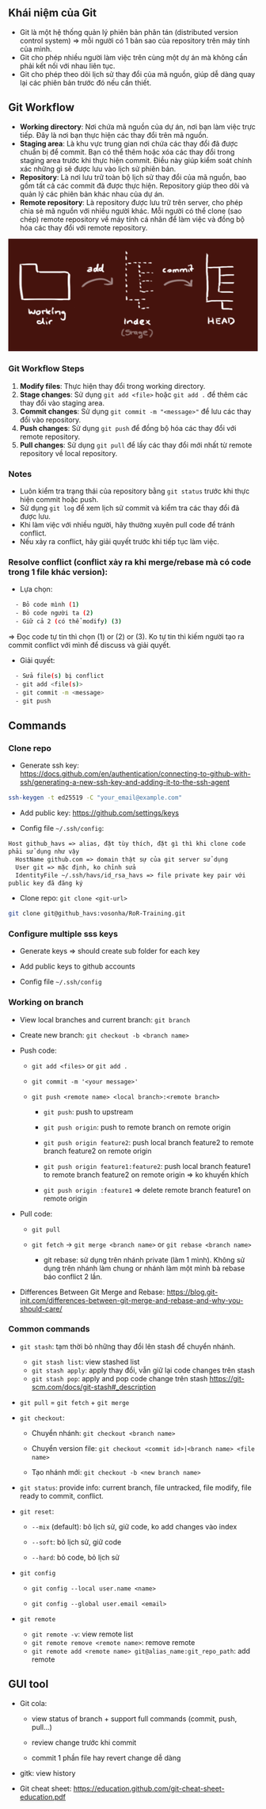 ## Khái niệm của Git

- Git là một hệ thống quản lý phiên bản phân tán (distributed version control system) => mỗi người có 1 bản sao của repository trên máy tính của mình.
- Git cho phép nhiều người làm việc trên cùng một dự án mà không cần phải kết nối với nhau liên tục.
- Git cho phép theo dõi lịch sử thay đổi của mã nguồn, giúp dễ dàng quay lại các phiên bản trước đó nếu cần thiết.

## Git Workflow

- **Working directory**: Nơi chứa mã nguồn của dự án, nơi bạn làm việc trực tiếp. Đây là nơi bạn thực hiện các thay đổi trên mã nguồn.
- **Staging area**: Là khu vực trung gian nơi chứa các thay đổi đã được chuẩn bị để commit. Bạn có thể thêm hoặc xóa các thay đổi trong staging area trước khi thực hiện commit. Điều này giúp kiểm soát chính xác những gì sẽ được lưu vào lịch sử phiên bản.
- **Repository**: Là nơi lưu trữ toàn bộ lịch sử thay đổi của mã nguồn, bao gồm tất cả các commit đã được thực hiện. Repository giúp theo dõi và quản lý các phiên bản khác nhau của dự án.
- **Remote repository**: Là repository được lưu trữ trên server, cho phép chia sẻ mã nguồn với nhiều người khác. Mỗi người có thể clone (sao chép) remote repository về máy tính cá nhân để làm việc và đồng bộ hóa các thay đổi với remote repository.

![Git Space](https://github.com/vosonha/RoR-Training/blob/main/lib/images/git_space.png)

### Git Workflow Steps

1. **Modify files**: Thực hiện thay đổi trong working directory.
2. **Stage changes**: Sử dụng `git add <file>` hoặc `git add .` để thêm các thay đổi vào staging area.
3. **Commit changes**: Sử dụng `git commit -m "<message>"` để lưu các thay đổi vào repository.
4. **Push changes**: Sử dụng `git push` để đồng bộ hóa các thay đổi với remote repository.
5. **Pull changes**: Sử dụng `git pull` để lấy các thay đổi mới nhất từ remote repository về local repository.

### Notes

- Luôn kiểm tra trạng thái của repository bằng `git status` trước khi thực hiện commit hoặc push.
- Sử dụng `git log` để xem lịch sử commit và kiểm tra các thay đổi đã được lưu.
- Khi làm việc với nhiều người, hãy thường xuyên pull code để tránh conflict.
- Nếu xảy ra conflict, hãy giải quyết trước khi tiếp tục làm việc.

### Resolve conflict (conflict xảy ra khi merge/rebase mà có code trong 1 file khác version):

- Lựa chọn:

```bash
  - Bỏ code mình (1)
  - Bỏ code người ta (2)
  - Giữ cả 2 (có thể modify) (3)
```

=> Đọc code tự tin thì chọn (1) or (2) or (3). Ko tự tin thì kiếm người tạo ra commit conflict với mình để discuss và giải quyết.

- Giải quyết:

```bash
  - Sửa file(s) bị conflict
  - git add <file(s)>
  - git commit -m <message>
  - git push
```

## Commands

### Clone repo

- Generate ssh key: https://docs.github.com/en/authentication/connecting-to-github-with-ssh/generating-a-new-ssh-key-and-adding-it-to-the-ssh-agent

```bash
ssh-keygen -t ed25519 -C "your_email@example.com"
```

- Add public key: https://github.com/settings/keys

- Config file `~/.ssh/config`:

```
Host github_havs => alias, đặt tùy thích, đặt gì thì khi clone code phải sử dụng như vậy
  HostName github.com => domain thật sự của git server sử dụng
  User git => mặc định, ko chỉnh sửa
  IdentityFile ~/.ssh/havs/id_rsa_havs => file private key pair với public key đã đăng ký
```

- Clone repo: `git clone <git-url>`

```bash
git clone git@github_havs:vosonha/RoR-Training.git
```

### Configure multiple sss keys

- Generate keys => should create sub folder for each key

- Add public keys to github accounts

- Config file `~/.ssh/config`

### Working on branch

- View local branches and current branch: `git branch`

- Create new branch: `git checkout -b <branch name>`

- Push code:

  - `git add <files>` or `git add .`

  - `git commit -m '<your message>'`

  - `git push <remote name> <local branch>:<remote branch>`

    - `git push`: push to upstream

    - `git push origin`: push to remote branch on remote origin

    - `git push origin feature2`: push local branch feature2 to remote branch feature2 on remote origin

    - `git push origin feature1:feature2`: push local branch feature1 to remote branch feature2 on remote origin => ko khuyến khích

    - `git push origin :feature1` => delete remote branch feature1 on remote origin

- Pull code:

  - `git pull`

  - `git fetch` -> `git merge <branch name>` or `git rebase <branch name>`

    - git rebase: sử dụng trên nhánh private (làm 1 mình). Không sử dụng trên nhánh làm chung or nhánh làm một mình bà rebase báo conflict 2 lần.

- Differences Between Git Merge and Rebase: https://blog.git-init.com/differences-between-git-merge-and-rebase-and-why-you-should-care/

### Common commands

- `git stash`: tạm thời bỏ những thay đổi lên stash để chuyển nhánh.

  - `git stash list`: view stashed list
  - `git stash apply`: apply thay đổi, vẫn giữ lại code changes trên stash
  - `git stash pop`: apply and pop code change trên stash
    https://git-scm.com/docs/git-stash#_description

- `git pull` = `git fetch` + `git merge`

- `git checkout`:

  - Chuyển nhánh: `git checkout <branch name>`

  - Chuyển version file: `git checkout <commit id>|<branch name> <file name>`

  - Tạo nhánh mới: `git checkout -b <new branch name>`

- `git status`: provide info: current branch, file untracked, file modify, file ready to commit, conflict.

- `git reset`:

  - `--mix` (default): bỏ lịch sử, giữ code, ko add changes vào index

  - `--soft`: bỏ lịch sử, giữ code

  - `--hard`: bỏ code, bỏ lịch sử

- `git config`

  - `git config --local user.name <name>`

  - `git config --global user.email <email>`

- `git remote`
  - `git remote -v`: view remote list
  - `git remote remove <remote name>`: remove remote
  - `git remote add <remote name> git@alias_name:git_repo_path`: add remote

## GUI tool

- Git cola:

  - view status of branch + support full commands (commit, push, pull...)

  - review change trước khi commit

  - commit 1 phần file hay revert change dễ dàng

- gitk: view history

- Git cheat sheet: https://education.github.com/git-cheat-sheet-education.pdf
